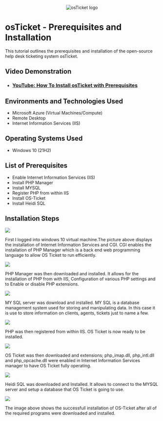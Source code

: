 <p align="center">
<img src="https://i.imgur.com/Clzj7Xs.png" alt="osTicket logo"/>
</p>

<h1>osTicket - Prerequisites and Installation</h1>
This tutorial outlines the prerequisites and installation of the open-source help desk ticketing system osTicket.<br />


<h2>Video Demonstration</h2>

- ### [YouTube: How To Install osTicket with Prerequisites](https://www.youtube.com)

<h2>Environments and Technologies Used</h2>

- Microsoft Azure (Virtual Machines/Compute)
- Remote Desktop
- Internet Information Services (IIS)

<h2>Operating Systems Used </h2>

- Windows 10</b> (21H2)

<h2>List of Prerequisites</h2>

- Enable Internet Information Services (IIS)  
- Install PHP Manager
- Install MYSQL
- Register PHP from within IIS
- Install OS-Ticket
- Install Heidi SQL

<h2>Installation Steps</h2>

 <img src=https://i.imgur.com/fgP5riF.png/>
 
 First I logged into windows 10 virtual machine.The picture above displays the installation of Internet Information Services and CGI. CGI enables the installation of PHP Manager which is a back end web programming language to allow OS Ticket to run efficiently.


 <img src=https://i.imgur.com/N6HsCyC.png/>
 
 PHP Manager was then downloaded and installed. It allows for the installation of PHP from with IIS, Configuration of various PHP settings and to Enable or disable PHP extensions.
 
  <img src=https://i.imgur.com/U0Hm13C.png/>
     
  MY SQL server was download and installed. MY SQL is a database management system used for storing and manipulating data. In this case it is use to store information on clients, agents, tickets just to name a few.


 <img src=https://i.imgur.com/zBV2nmE.png/>
 
 PHP was then registered from within IIS. OS Ticket is now ready to be installed.
 

<img src=https://i.imgur.com/upKXohr.png/>

OS Ticket was then downloaded and extensions; php_imap.dll, php_intl.dll and php_opcache.dll were enabled in Internet Information Services manager to have OS Ticket fully operating.


<img src=https://i.imgur.com/od85aKB.png/>

Heidi SQL was downloaded and Installed. It allows to connect to the MYSQL server and setup a database that OS Ticket is going to use.

<img src=https://i.imgur.com/xWxJoIo.png/>

The image above shows the successfull installation of OS-Ticket after all of the required programs were downloaded and installed. 
